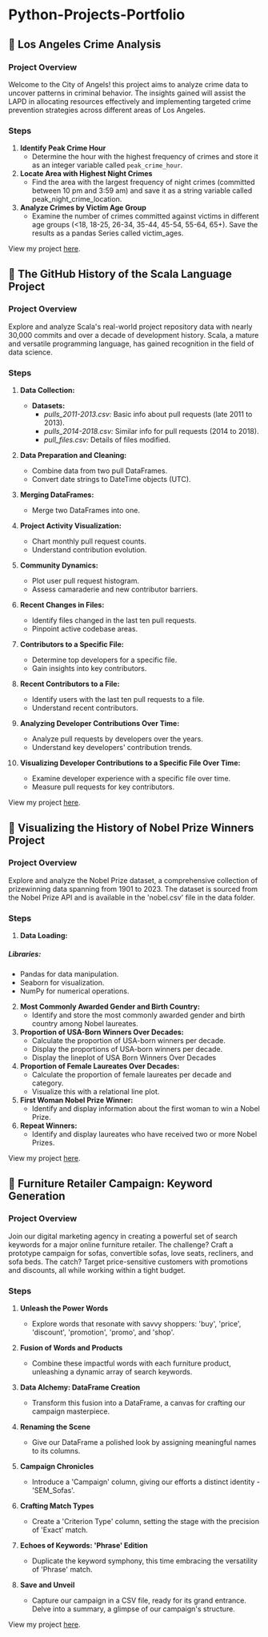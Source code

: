 # Python-Projects-Portfolio

## 🚀 Los Angeles Crime Analysis 

### **Project Overview**

Welcome to the City of Angels! this project aims to analyze crime data to uncover patterns in criminal behavior. The insights gained will assist the LAPD in allocating resources effectively and implementing targeted crime prevention strategies across different areas of Los Angeles.

### **Steps**
1. **Identify Peak Crime Hour**
   - Determine the hour with the highest frequency of crimes and store it as an integer variable called `peak_crime_hour`.
2. **Locate Area with Highest Night Crimes**
   - Find the area with the largest frequency of night crimes (committed between 10 pm and 3:59 am) and save it as a string variable called peak_night_crime_location.
3. **Analyze Crimes by Victim Age Group**
   - Examine the number of crimes committed against victims in different age groups (<18, 18-25, 26-34, 35-44, 45-54, 55-64, 65+). Save the results as a pandas Series 
     called victim_ages.

View my project [here](https://github.com/MeriemTerki/Python-Projects-Portfolio/blob/main/Analyzing-Crime-in-Los-Angeles/Analyzing-Crime-in-Los-Angeles.ipynb).


## 🚀 The GitHub History of the Scala Language Project

### **Project Overview**

Explore and analyze Scala's real-world project repository data with nearly 30,000 commits and over a decade of development history. Scala, a mature and versatile programming language, has gained recognition in the field of data science.

### **Steps**

1. **Data Collection:**
   - **Datasets:**
     - *pulls_2011-2013.csv:* Basic info about pull requests (late 2011 to 2013).
     - *pulls_2014-2018.csv:* Similar info for pull requests (2014 to 2018).
     - *pull_files.csv:* Details of files modified.

2. **Data Preparation and Cleaning:**
   - Combine data from two pull DataFrames.
   - Convert date strings to DateTime objects (UTC).

3. **Merging DataFrames:**
   - Merge two DataFrames into one.

4. **Project Activity Visualization:**
   - Chart monthly pull request counts.
   - Understand contribution evolution.

5. **Community Dynamics:**
   - Plot user pull request histogram.
   - Assess camaraderie and new contributor barriers.

6. **Recent Changes in Files:**
   - Identify files changed in the last ten pull requests.
   - Pinpoint active codebase areas.

7. **Contributors to a Specific File:**
   - Determine top developers for a specific file.
   - Gain insights into key contributors.

8. **Recent Contributors to a File:**
   - Identify users with the last ten pull requests to a file.
   - Understand recent contributors.

9. **Analyzing Developer Contributions Over Time:**
   - Analyze pull requests by developers over the years.
   - Understand key developers' contribution trends.

10. **Visualizing Developer Contributions to a Specific File Over Time:**
    - Examine developer experience with a specific file over time.
    - Measure pull requests for key contributors.
      

View my project [here](https://github.com/MeriemTerki/Python-Projects-Portfolio/blob/main/The-GitHub-History-of-the-Scala-Language/The-GitHub-History-of-the-Scala-Language.ipynb).


## 🚀 Visualizing the History of Nobel Prize Winners Project

### **Project Overview**

Explore and analyze the Nobel Prize dataset, a comprehensive collection of prizewinning data spanning from 1901 to 2023. The dataset is sourced from the Nobel Prize API and is available in the 'nobel.csv' file in the data folder.

### Steps

1. **Data Loading:**

##### Libraries:
- Pandas for data manipulation.
- Seaborn for visualization.
- NumPy for numerical operations.

2. **Most Commonly Awarded Gender and Birth Country:**
   - Identify and store the most commonly awarded gender and birth country among Nobel laureates.
3. **Proportion of USA-Born Winners Over Decades:**
   - Calculate the proportion of USA-born winners per decade.
   - Display the proportions of USA-born winners per decade.
   - Display the lineplot of USA Born Winners Over Decades
4. **Proportion of Female Laureates Over Decades:**
   - Calculate the proportion of female laureates per decade and category.
   - Visualize this with a relational line plot.
5. **First Woman Nobel Prize Winner:**
   - Identify and display information about the first woman to win a Nobel Prize.
6. **Repeat Winners:**
   - Identify and display laureates who have received two or more Nobel Prizes.

View my project [here](https://github.com/MeriemTerki/Python-Projects-Portfolio/blob/main/Visualizing-the-History-of-Nobel-Prize-Winners/Visualizing-the-History-of-Nobel-Prize-Winners.ipynb).


## 🚀 **Furniture Retailer Campaign: Keyword Generation**

### **Project Overview**

Join our digital marketing agency in creating a powerful set of search keywords for a major online furniture retailer. The challenge? Craft a prototype campaign for sofas, convertible sofas, love seats, recliners, and sofa beds. The catch? Target price-sensitive customers with promotions and discounts, all while working within a tight budget.

### **Steps**

 1. **Unleash the Power Words**

    - Explore words that resonate with savvy shoppers: 'buy', 'price', 'discount', 'promotion', 'promo', and 'shop'.

 2. **Fusion of Words and Products**

    - Combine these impactful words with each furniture product, unleashing a dynamic array of search keywords.

 3. **Data Alchemy: DataFrame Creation**

    - Transform this fusion into a DataFrame, a canvas for crafting our campaign masterpiece.

4. **Renaming the Scene**

    - Give our DataFrame a polished look by assigning meaningful names to its columns.

5. **Campaign Chronicles**

    - Introduce a 'Campaign' column, giving our efforts a distinct identity - 'SEM_Sofas'.

6. **Crafting Match Types**

    - Create a 'Criterion Type' column, setting the stage with the precision of 'Exact' match.

7. **Echoes of Keywords: 'Phrase' Edition**

    - Duplicate the keyword symphony, this time embracing the versatility of 'Phrase' match.

8. **Save and Unveil**

    - Capture our campaign in a CSV file, ready for its grand entrance. Delve into a summary, a glimpse of our campaign's structure.

View my project [here](https://github.com/MeriemTerki/Python-Projects-Portfolio/blob/main/Generating-Keywords-for-Google-Ads.ipynb).
